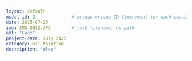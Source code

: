 ```yaml
---
layout: default
modal-id: 2              # assign unique ID (increment for each post)
date: 2025-07-25
img: IMG_0022.JPG        # just filename, no path
alt: "Lago"
project-date: July 2025
category: Oil Painting
description: "Oleo"
---
```

